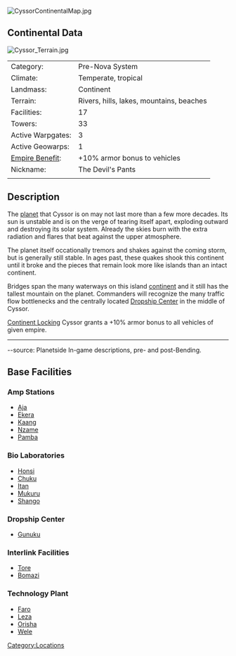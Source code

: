 ![](CyssorContinentalMap.jpg "CyssorContinentalMap.jpg")

## Continental Data

![](Cyssor_Terrain.jpg "Cyssor_Terrain.jpg")

|                                              |                                          |
|----------------------------------------------|------------------------------------------|
| Category:                                    | Pre-Nova System                          |
| Climate:                                     | Temperate, tropical                      |
| Landmass:                                    | Continent                                |
| Terrain:                                     | Rivers, hills, lakes, mountains, beaches |
| Facilities:                                  | 17                                       |
| Towers:                                      | 33                                       |
| Active Warpgates:                            | 3                                        |
| Active Geowarps:                             | 1                                        |
| [Empire Benefit](Empire_Benefit "wikilink"): | +10% armor bonus to vehicles             |
| Nickname:                                    | The Devil's Pants                        |
|                                              |                                          |

## Description

The [planet](planet "wikilink") that Cyssor is on may not last more than
a few more decades. Its sun is unstable and is on the verge of tearing
itself apart, exploding outward and destroying its solar system. Already
the skies burn with the extra radiation and flares that beat against the
upper atmosphere.

The planet itself occationally tremors and shakes against the coming
storm, but is generally still stable. In ages past, these quakes shook
this continent until it broke and the pieces that remain look more like
islands than an intact continent.

Bridges span the many waterways on this island
[continent](continent "wikilink") and it still has the tallest mountain
on the planet. Commanders will recognize the many traffic flow
bottlenecks and the centrally located [Dropship
Center](Dropship_Center "wikilink") in the middle of Cyssor.

[Continent Locking](Continent_lock "wikilink") Cyssor grants a +10%
armor bonus to all vehicles of given empire.

------------------------------------------------------------------------

--source: Planetside In-game descriptions, pre- and post-Bending.

## Base Facilities

### Amp Stations

-   [Aja](Aja "wikilink")
-   [Ekera](Ekera "wikilink")
-   [Kaang](Kaang "wikilink")
-   [Nzame](Nzame "wikilink")
-   [Pamba](Pamba "wikilink")

### Bio Laboratories

-   [Honsi](Honsi "wikilink")
-   [Chuku](Chuku "wikilink")
-   [Itan](Itan "wikilink")
-   [Mukuru](Mukuru "wikilink")
-   [Shango](Shango "wikilink")

### Dropship Center

-   [Gunuku](Gunuku "wikilink")

### Interlink Facilities

-   [Tore](Tore "wikilink")
-   [Bomazi](Bomazi "wikilink")

### Technology Plant

-   [Faro](Faro "wikilink")
-   [Leza](Leza "wikilink")
-   [Orisha](Orisha "wikilink")
-   [Wele](Wele "wikilink")

[Category:Locations](Category:Locations "wikilink")